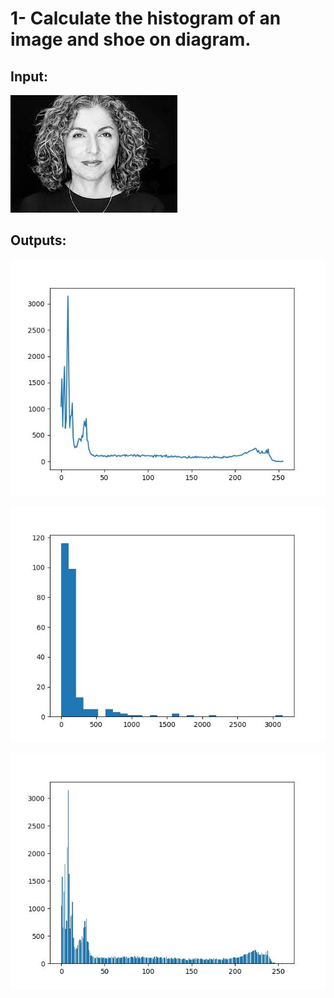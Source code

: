 # 1- Calculate the histogram of an image and shoe on diagram.

## Input:
![anoushe](Input/anoushe_ansari.jpg)

## Outputs:

![Figure_1](Output\Figure_1.jpeg)

![Figure_2](Output\Figure_2.jpeg)

![Figure_3](Output\Figure_3.jpeg)
